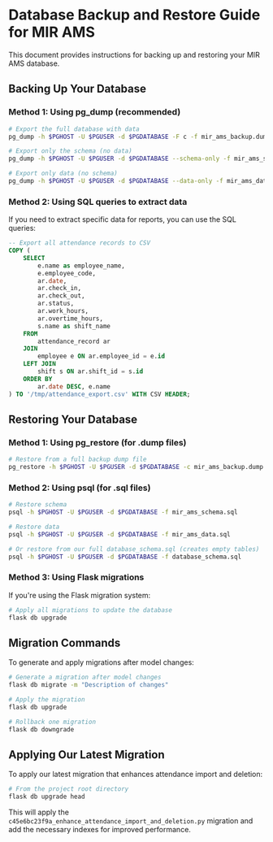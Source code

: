 # Database Backup and Restore Guide for MIR AMS

This document provides instructions for backing up and restoring your MIR AMS database.

## Backing Up Your Database

### Method 1: Using pg_dump (recommended)

```bash
# Export the full database with data
pg_dump -h $PGHOST -U $PGUSER -d $PGDATABASE -F c -f mir_ams_backup.dump

# Export only the schema (no data)
pg_dump -h $PGHOST -U $PGUSER -d $PGDATABASE --schema-only -f mir_ams_schema.sql

# Export only data (no schema)
pg_dump -h $PGHOST -U $PGUSER -d $PGDATABASE --data-only -f mir_ams_data.sql
```

### Method 2: Using SQL queries to extract data

If you need to extract specific data for reports, you can use the SQL queries:

```sql
-- Export all attendance records to CSV
COPY (
    SELECT 
        e.name as employee_name, 
        e.employee_code,
        ar.date,
        ar.check_in,
        ar.check_out,
        ar.status,
        ar.work_hours,
        ar.overtime_hours,
        s.name as shift_name
    FROM 
        attendance_record ar
    JOIN 
        employee e ON ar.employee_id = e.id
    LEFT JOIN 
        shift s ON ar.shift_id = s.id
    ORDER BY 
        ar.date DESC, e.name
) TO '/tmp/attendance_export.csv' WITH CSV HEADER;
```

## Restoring Your Database

### Method 1: Using pg_restore (for .dump files)

```bash
# Restore from a full backup dump file
pg_restore -h $PGHOST -U $PGUSER -d $PGDATABASE -c mir_ams_backup.dump
```

### Method 2: Using psql (for .sql files)

```bash
# Restore schema
psql -h $PGHOST -U $PGUSER -d $PGDATABASE -f mir_ams_schema.sql

# Restore data
psql -h $PGHOST -U $PGUSER -d $PGDATABASE -f mir_ams_data.sql

# Or restore from our full database_schema.sql (creates empty tables)
psql -h $PGHOST -U $PGUSER -d $PGDATABASE -f database_schema.sql
```

### Method 3: Using Flask migrations

If you're using the Flask migration system:

```bash
# Apply all migrations to update the database
flask db upgrade
```

## Migration Commands

To generate and apply migrations after model changes:

```bash
# Generate a migration after model changes
flask db migrate -m "Description of changes"

# Apply the migration
flask db upgrade

# Rollback one migration
flask db downgrade
```

## Applying Our Latest Migration

To apply our latest migration that enhances attendance import and deletion:

```bash
# From the project root directory
flask db upgrade head
```

This will apply the `c45e6bc23f9a_enhance_attendance_import_and_deletion.py` migration and add the necessary indexes for improved performance.